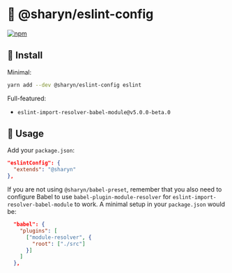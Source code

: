 # 🌹 @sharyn/eslint-config

[![npm](https://img.shields.io/npm/v/@sharyn/eslint-config.svg)](https://www.npmjs.com/package/@sharyn/eslint-config)

## 🌹 Install

Minimal:

```bash
yarn add --dev @sharyn/eslint-config eslint
```

Full-featured:

- `eslint-import-resolver-babel-module@v5.0.0-beta.0`

## 🌹 Usage

Add your `package.json`:

```json
"eslintConfig": {
  "extends": "@sharyn"
},
```

If you are not using `@sharyn/babel-preset`, remember that you also need to configure Babel to use `babel-plugin-module-resolver` for `eslint-import-resolver-babel-module` to work. A minimal setup in your `package.json` would be:

```json
  "babel": {
    "plugins": [
      ["module-resolver", {
        "root": ["./src"]
      }]
    ]
  },
```
